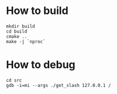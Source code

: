 # How to build

```
mkdir build
cd build
cmake ..
make -j `nproc`
```

# How to debug 

```
cd src
gdb -i=mi --args ./get_slash 127.0.0.1 /
```

